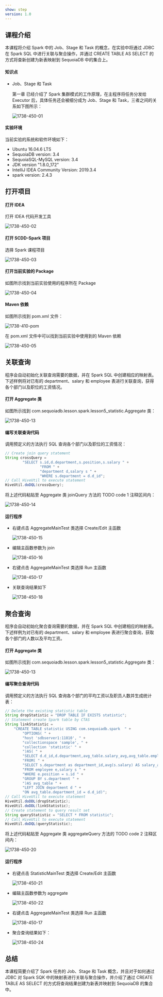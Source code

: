 ```yaml
---
show: step
version: 1.0 
---
```


## 课程介绍

本课程将介绍 Spark 中的 Job、Stage 和 Task 的概念，在实验中将通过 JDBC 在 Spark SQL 中进行关联与聚合操作，并通过 CREATE TABLE AS SELECT 的方式将查新创建为新表映射到 SequoiaDB 中的集合上。

#### 知识点

* Job、Stage 和 Task

  第一章 已经介绍了 Spark 集群模式的工作原理，在主程序将任务分发给 Executor 后，具体任务还会被细分成为 Job、Stage 和 Task，三者之间的关系如下图所示：

  ![1738-450-01](https://doc.shiyanlou.com/courses/1738/1207281/0f064f9b7bba2fe40b2eedd04d5b8c9b-0)

####  实验环境

当前实验的系统和软件环境如下：

* Ubuntu 16.04.6 LTS
* SequoiaDB version: 3.4
* SequoiaSQL-MySQL version: 3.4
* JDK version "1.8.0_172"
* IntelliJ IDEA Community Version: 2019.3.4
* spark version: 2.4.3

## 打开项目

#### 打开 IDEA

打开 IDEA 代码开发工具

![1738-450-02](https://doc.shiyanlou.com/courses/1738/1207281/6e42a341e6653412eb18e192d14bda70-0)

#### 打开 SCDD-Spark 项目

选择 Spark 课程项目

![1738-450-03](https://doc.shiyanlou.com/courses/1738/1207281/391e8241ca323719465931dec1e39f1e-0)

#### 打开当前实验的 Package

如图所示找到当前实验使用的程序所在 Package

![1738-450-04](https://doc.shiyanlou.com/courses/1738/1207281/1f20ee7606b07028b2039da63b491a55-0)

#### Maven 依赖

如图所示找到 pom.xml 文件：

![1738-410-pom](https://doc.shiyanlou.com/courses/1738/1207281/2096e77f8ff05283b1b51e9f5182b861-0)

在 pom.xml 文件中可以找到当前实验中使用到的 Maven 依赖

![1738-450-05](https://doc.shiyanlou.com/courses/1738/1207281/9caf84d7c768b4a9d9d745f4ed1d3d80-0)

## 关联查询

程序会自动初始化关联查询需要的数据，并在 Spark SQL 中创建相应的映射表。下述样例将对已有的 department、salary 和 employee 表进行关联查询，获得各个部门以及职位的工资情况。

#### 打开 Aggregate 类

如图所示找到 com.sequoiadb.lesson.spark.lesson5_statistic.Aggregate 类：

![1738-450-13](https://doc.shiyanlou.com/courses/1738/1207281/a004001a1c2302b322e719817f3b87e6-0)

#### 编写关联查询代码

调用预定义的方法执行 SQL 查询各个部门以及职位的工资情况：

```java
// Create join query statement
String crossQuery =
        "SELECT s.id,d.department,s.position,s.salary " +
                "FROM " +
                "department d,salary s " +
                "WHERE s.department = d.d_id";
// Call HiveUtil to execute statement
HiveUtil.doDQL(crossQuery);
```

将上述代码粘贴至 Aggregate 类 joinQuery 方法的 TODO code 1 注释区间内：

![1738-450-14](https://doc.shiyanlou.com/courses/1738/1207281/48139041136581ebb895a0ad2c358e44-0)

#### 运行程序

* 右键点击 AggregateMainTest 类选择 Create/Edit 主函数

  ![1738-450-15](https://doc.shiyanlou.com/courses/1738/1207281/54c7f46b9a822bd6e3e22a2fcda13f27-0)

* 编辑主函数参数为 join

  ![1738-450-16](https://doc.shiyanlou.com/courses/1738/1207281/cf0283a67693f6f14d3bbfa6f9e5b3f3-0)

* 右键点击 AggregateMainTest 类选择 Run 主函数

  ![1738-450-17](https://doc.shiyanlou.com/courses/1738/1207281/bbdbe4398d8e38c8a65fa3624ceeca47-0)

* 关联查询结果如下

  ![1738-450-18](https://doc.shiyanlou.com/courses/1738/1207281/0efd652dcc7e288999cc990531c6232e-0)

## 聚合查询

程序会自动初始化聚合查询需要的数据，并在 Spark SQL 中创建相应的映射表。下述样例为对已有的 department、salary 和 employee 表进行聚合查询，获取各个部门的人数以及平均工资。

#### 打开 Aggregate 类

如图所示找到 com.sequoiadb.lesson.spark.lesson5_statistic.Aggregate 类：

![1738-450-13](https://doc.shiyanlou.com/courses/1738/1207281/a004001a1c2302b322e719817f3b87e6-0)

#### 编写聚合查询代码

调用预定义的方法执行 SQL 查询各个部门的平均工资以及职员人数并生成统计表：

```java
// Delete the existing statistic table
String dropStatistic = "DROP TABLE IF EXISTS statistic";
// Statement create Spark table by CTAS
String linkStatistic =
    "CREATE TABLE statistic USING com.sequoiadb.spark  " +
        "OPTIONS( " +
        "host 'sdbserver1:11810', " +
        "collectionspace 'sample', " +
        "collection 'statistic' " +
        ")AS( " +
        "SELECT d.d_id,d.department,avg_table.salary_avg,avg_table.employee_num " +
        "FROM( " +
        "SELECT s.department as department_id,avg(s.salary) AS salary_avg,count(1) AS employee_num " +
        "FROM employee e,salary s " +
        "WHERE e.position = s.id " +
        "GROUP BY s.department " +
        ")AS avg_table " +
        "LEFT JOIN department d " +
        "ON avg_table.department_id = d.d_id)";
// Call HiveUtil to execute statement
HiveUtil.doDDL(dropStatistic);
HiveUtil.doDDL(linkStatistic);
// Create statement to query result set
String queryStatistic = "SELECT * FROM statistic";
// Call HiveUtil to execute statement
HiveUtil.doDQL(queryStatistic);
```

将上述代码粘贴至 Aggregate 类 aggregateQuery 方法的 TODO code 2 注释区间内：

![1738-450-20](https://doc.shiyanlou.com/courses/1738/1207281/68e0aa75f5277f79533e72aa3110e141-0)

#### 运行程序

* 右键点击 StatisticMainTest 类选择 Create/Edit 主函数

  ![1738-450-21](https://doc.shiyanlou.com/courses/1738/1207281/9557841609c0d9c42aa6b80630127785-0)

* 编辑主函数参数为 aggregate

  ![1738-450-22](https://doc.shiyanlou.com/courses/1738/1207281/7bf9d21a2c016c0bad869ad4d885317c-0)

* 右键点击 AggregateMainTest 类选择 Run 主函数

  ![1738-450-17](https://doc.shiyanlou.com/courses/1738/1207281/bbdbe4398d8e38c8a65fa3624ceeca47-0)

* 聚合查询结果如下：

  ![1738-450-24](https://doc.shiyanlou.com/courses/1738/1207281/bc8b97e31486d913da6efe96fe733f2f-0)


## 总结

本课程简要介绍了 Spark 任务的 Job、Stage 和 Task 概念，并且对于如何通过 JDBC 对 Spark SQK 中的映射表进行关联与聚合操作，并介绍了通过 CREATE TABLE AS SELECT 的方式将查询结果创建为新表并映射到 SequoiaDB 的集合中。

